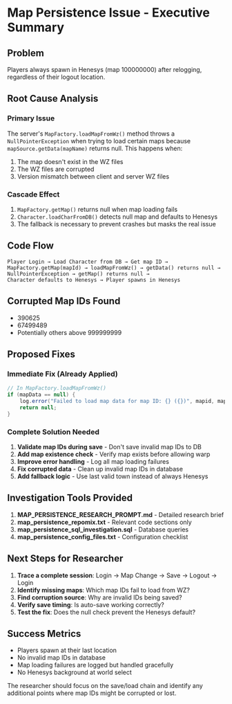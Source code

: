 # Map Persistence Issue - Executive Summary

## Problem
Players always spawn in Henesys (map 100000000) after relogging, regardless of their logout location.

## Root Cause Analysis

### Primary Issue
The server's `MapFactory.loadMapFromWz()` method throws a `NullPointerException` when trying to load certain maps because `mapSource.getData(mapName)` returns null. This happens when:
1. The map doesn't exist in the WZ files
2. The WZ files are corrupted
3. Version mismatch between client and server WZ files

### Cascade Effect
1. `MapFactory.getMap()` returns null when map loading fails
2. `Character.loadCharFromDB()` detects null map and defaults to Henesys
3. The fallback is necessary to prevent crashes but masks the real issue

## Code Flow
```
Player Login → Load Character from DB → Get map ID → 
MapFactory.getMap(mapId) → loadMapFromWz() → getData() returns null →
NullPointerException → getMap() returns null → 
Character defaults to Henesys → Player spawns in Henesys
```

## Corrupted Map IDs Found
- 390625
- 67499489
- Potentially others above 999999999

## Proposed Fixes

### Immediate Fix (Already Applied)
```java
// In MapFactory.loadMapFromWz()
if (mapData == null) {
    log.error("Failed to load map data for map ID: {} ({})", mapid, mapName);
    return null;
}
```

### Complete Solution Needed
1. **Validate map IDs during save** - Don't save invalid map IDs to DB
2. **Add map existence check** - Verify map exists before allowing warp
3. **Improve error handling** - Log all map loading failures
4. **Fix corrupted data** - Clean up invalid map IDs in database
5. **Add fallback logic** - Use last valid town instead of always Henesys

## Investigation Tools Provided

1. **MAP_PERSISTENCE_RESEARCH_PROMPT.md** - Detailed research brief
2. **map_persistence_repomix.txt** - Relevant code sections only
3. **map_persistence_sql_investigation.sql** - Database queries
4. **map_persistence_config_files.txt** - Configuration checklist

## Next Steps for Researcher

1. **Trace a complete session**: Login → Map Change → Save → Logout → Login
2. **Identify missing maps**: Which map IDs fail to load from WZ?
3. **Find corruption source**: Why are invalid IDs being saved?
4. **Verify save timing**: Is auto-save working correctly?
5. **Test the fix**: Does the null check prevent the Henesys default?

## Success Metrics
- Players spawn at their last location
- No invalid map IDs in database
- Map loading failures are logged but handled gracefully
- No Henesys background at world select

The researcher should focus on the save/load chain and identify any additional points where map IDs might be corrupted or lost.